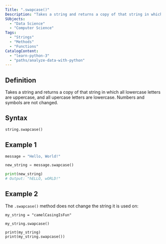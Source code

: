 ```yaml
---
Title: ".swapcase()"
Description: "Takes a string and returns a copy of that string in which all lowercase letters are uppercase, and all upercase letters are lowercase. Numbers and symbols are not changed."
SUbjects:
  - "Data Science"
  - "Computer Science"
Tags: 
  - "Strings"
  - "Methods"
  - "Functions"
CatalogContent: 
  - "learn-python-3"
  - "paths/analyze-data-with-python"
---
```


## Definition 

Takes a string and returns a copy of that string in which all lowercase letters are uppercase, and all upercase letters are lowercase. Numbers and symbols are not changed.

## Syntax

```python
string.swapcase()
```

## Example 1

```python
message = "Hello, World!"

new_string = message.swapcase()

print(new_string)
# Output: "hELLO, wORLD!"
```

## Example 2

The `.swapcase()` method does not change the string it is used on:

```codebyte/py
my_string = "camelCasingIsFun"

my_string.swapcase()

print(my_string)
print(my_string.swapcase())
```
